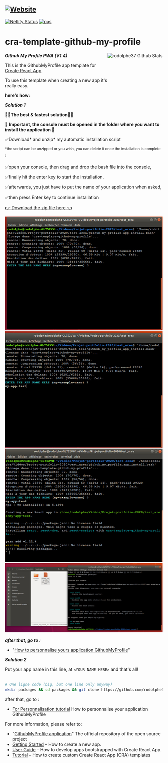 [![Website](https://i.imgur.com/xSu6S5v.png)](https://rodolphe-augusto.fr)
---
[![Netlify Status](https://api.netlify.com/api/v1/badges/0a1a0b3f-9542-4602-b572-d6fd9d600a17/deploy-status)](https://app.netlify.com/sites/my-github-pwa/deploys)
[![pas](https://img.shields.io/static/v1?&message=ProgressiveApp.Store&color=74b9ff&style=flat&label=Follow%20PWA%20My%20Github%20at)](https://progressiveapp.store/pwa/PWA-My-Github)

# cra-template-github-my-profile

***Github My Profile PWA (V1.4)***
<img align="right" height="130px" alt="rodolphe37 Github Stats" src="https://imgur.com/y5S62AN.jpg" />

This is the GithubMyProfile app template for [Create React App](https://github.com/facebook/create-react-app).

To use this template when creating a new app it's really easy.

**here's how:**

***Solution 1***

**🌟🌟The best & fastest solution🌟🌟**

**🚩 Important, the console must be opened in the folder where you want to install the application 🚩**

✅Download* and unzip* my automatic installation script

<sup>*the script can be unzipped or you wish, you can delete it once the installation is complete ❕<sup>

✅open your console, then drag and drop the bash file into the console,

✅finally hit the enter key to start the installation.

✅afterwards, you just have to put the name of your application when asked,

✅then press Enter key to continue installation


<a id="raw-url" href="https://github.com/rodolphe37/cra-template-github-my-profile/blob/master/script_install/github_my_profile_app_install.zip?raw=true">👉 Download the zip file here 👈</a>

![!install-step1](demo/install-script1.1.jpg)
![!install-step1b](demo/install-script1.jpg)
![!install-step2](demo/install-script2.jpg)
![!install-step3](demo/install-script3.jpg)

***after that, go to :***
- "[How to personnalise yours application GithubMyProfile](https://github.com/rodolphe37/cra-template-github-my-profile/blob/master/template/README.md#customization-of-the-application)"

***Solution 2***

Put your app name in this line, at  ``` <YOUR NAME HERE> ``` and that's all!

```sh

# One ligne code (big, but one line only anyway)
mkdir packages && cd packages && git clone https://github.com/rodolphe37/cra-template-github-my-profile.git && cd .. && npx create-react-app <YOUR APP NAME HERE> --template file:./packages/cra-template-github-my-profile && rm -rf packages

```

after that, go to :
- [For Personnalisation tutorial](https://github.com/rodolphe37/cra-template-github-my-profile/blob/master/template/README.md) How to personnalise your application GithubMyProfile

For more information, please refer to:
- "[GithubMyProfile application](https://github.com/rodolphe37/pwa-react-project/blob/master/README.md)" The official repository of the open source project
- [Getting Started](https://create-react-app.dev/docs/getting-started) – How to create a new app.
- [User Guide](https://create-react-app.dev) – How to develop apps bootstrapped with Create React App.
- [Tutorial](https://medium.com/@alexgrischuk/how-to-create-custom-create-react-app-cra-templates-73a5196edeb) – How to create custom Create React App (CRA) templates

